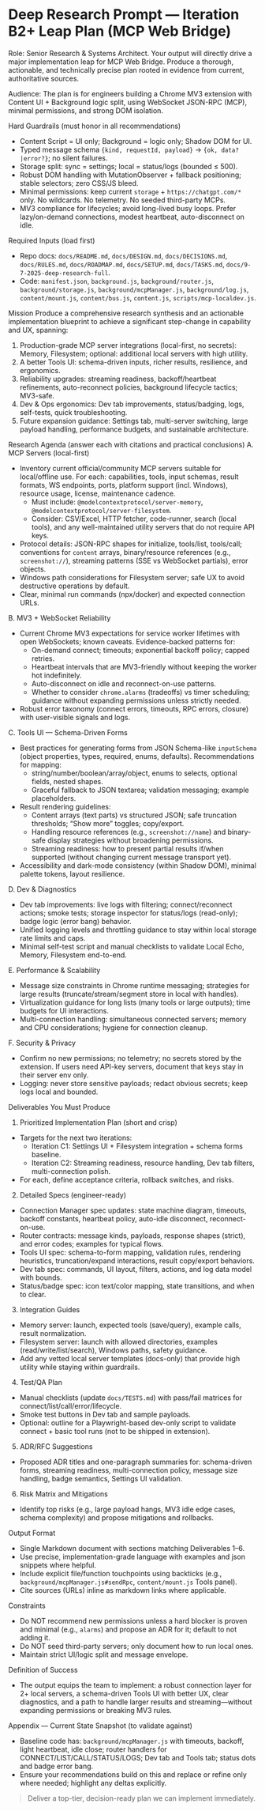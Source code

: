 # Deep Research Prompt — Iteration B2+ Leap Plan (MCP Web Bridge)

Role: Senior Research & Systems Architect. Your output will directly drive a major implementation leap for MCP Web Bridge. Produce a thorough, actionable, and technically precise plan rooted in evidence from current, authoritative sources.

Audience: The plan is for engineers building a Chrome MV3 extension with Content UI + Background logic split, using WebSocket JSON-RPC (MCP), minimal permissions, and strong DOM isolation.

Hard Guardrails (must honor in all recommendations)
- Content Script = UI only; Background = logic only; Shadow DOM for UI.
- Typed message schema `{kind, requestId, payload}` → `{ok, data?|error?}`; no silent failures.
- Storage split: sync = settings; local = status/logs (bounded ≤ 500).
- Robust DOM handling with MutationObserver + fallback positioning; stable selectors; zero CSS/JS bleed.
- Minimal permissions: keep current `storage` + `https://chatgpt.com/*` only. No wildcards. No telemetry. No seeded third-party MCPs.
- MV3 compliance for lifecycles; avoid long-lived busy loops. Prefer lazy/on-demand connections, modest heartbeat, auto-disconnect on idle.

Required Inputs (load first)
- Repo docs: `docs/README.md`, `docs/DESIGN.md`, `docs/DECISIONS.md`, `docs/RULES.md`, `docs/ROADMAP.md`, `docs/SETUP.md`, `docs/TASKS.md`, `docs/9-7-2025-deep-research-full`.
- Code: `manifest.json`, `background.js`, `background/router.js`, `background/storage.js`, `background/mcpManager.js`, `background/log.js`, `content/mount.js`, `content/bus.js`, `content.js`, `scripts/mcp-localdev.js`.

Mission
Produce a comprehensive research synthesis and an actionable implementation blueprint to achieve a significant step-change in capability and UX, spanning:
1) Production-grade MCP server integrations (local-first, no secrets): Memory, Filesystem; optional: additional local servers with high utility.
2) A better Tools UI: schema-driven inputs, richer results, resilience, and ergonomics.
3) Reliability upgrades: streaming readiness, backoff/heartbeat refinements, auto-reconnect policies, background lifecycle tactics; MV3-safe.
4) Dev & Ops ergonomics: Dev tab improvements, status/badging, logs, self-tests, quick troubleshooting.
5) Future expansion guidance: Settings tab, multi-server switching, large payload handling, performance budgets, and sustainable architecture.

Research Agenda (answer each with citations and practical conclusions)
A. MCP Servers (local-first)
- Inventory current official/community MCP servers suitable for local/offline use. For each: capabilities, tools, input schemas, result formats, WS endpoints, ports, platform support (incl. Windows), resource usage, license, maintenance cadence.
  - Must include: `@modelcontextprotocol/server-memory`, `@modelcontextprotocol/server-filesystem`.
  - Consider: CSV/Excel, HTTP fetcher, code-runner, search (local tools), and any well-maintained utility servers that do not require API keys.
- Protocol details: JSON-RPC shapes for initialize, tools/list, tools/call; conventions for `content` arrays, binary/resource references (e.g., `screenshot://`), streaming patterns (SSE vs WebSocket partials), error objects.
- Windows path considerations for Filesystem server; safe UX to avoid destructive operations by default.
- Clear, minimal run commands (npx/docker) and expected connection URLs.

B. MV3 + WebSocket Reliability
- Current Chrome MV3 expectations for service worker lifetimes with open WebSockets; known caveats. Evidence-backed patterns for:
  - On-demand connect; timeouts; exponential backoff policy; capped retries.
  - Heartbeat intervals that are MV3-friendly without keeping the worker hot indefinitely.
  - Auto-disconnect on idle and reconnect-on-use patterns.
  - Whether to consider `chrome.alarms` (tradeoffs) vs timer scheduling; guidance without expanding permissions unless strictly needed.
- Robust error taxonomy (connect errors, timeouts, RPC errors, closure) with user-visible signals and logs.

C. Tools UI — Schema-Driven Forms
- Best practices for generating forms from JSON Schema-like `inputSchema` (object properties, types, required, enums, defaults). Recommendations for mapping:
  - string/number/boolean/array/object, enums to selects, optional fields, nested shapes.
  - Graceful fallback to JSON textarea; validation messaging; example placeholders.
- Result rendering guidelines:
  - Content arrays (text parts) vs structured JSON; safe truncation thresholds; “Show more” toggles; copy/export.
  - Handling resource references (e.g., `screenshot://name`) and binary-safe display strategies without broadening permissions.
  - Streaming readiness: how to present partial results if/when supported (without changing current message transport yet).
- Accessibility and dark-mode consistency (within Shadow DOM), minimal palette tokens, layout resilience.

D. Dev & Diagnostics
- Dev tab improvements: live logs with filtering; connect/reconnect actions; smoke tests; storage inspector for status/logs (read-only); badge logic (error bang) behavior.
- Unified logging levels and throttling guidance to stay within local storage rate limits and caps.
- Minimal self-test script and manual checklists to validate Local Echo, Memory, Filesystem end-to-end.

E. Performance & Scalability
- Message size constraints in Chrome runtime messaging; strategies for large results (truncate/stream/segment store in local with handles).
- Virtualization guidance for long lists (many tools or large outputs); time budgets for UI interactions.
- Multi-connection handling: simultaneous connected servers; memory and CPU considerations; hygiene for connection cleanup.

F. Security & Privacy
- Confirm no new permissions; no telemetry; no secrets stored by the extension. If users need API-key servers, document that keys stay in their server env only.
- Logging: never store sensitive payloads; redact obvious secrets; keep logs local and bounded.

Deliverables You Must Produce
1) Prioritized Implementation Plan (short and crisp)
- Targets for the next two iterations: 
  - Iteration C1: Settings UI + Filesystem integration + schema forms baseline.
  - Iteration C2: Streaming readiness, resource handling, Dev tab filters, multi-connection polish.
- For each, define acceptance criteria, rollback switches, and risks.

2) Detailed Specs (engineer-ready)
- Connection Manager spec updates: state machine diagram, timeouts, backoff constants, heartbeat policy, auto-idle disconnect, reconnect-on-use.
- Router contracts: message kinds, payloads, response shapes (strict), and error codes; examples for typical flows.
- Tools UI spec: schema-to-form mapping, validation rules, rendering heuristics, truncation/expand interactions, result copy/export behaviors.
- Dev tab spec: commands, UI layout, filters, actions, and log data model with bounds.
- Status/badge spec: icon text/color mapping, state transitions, and when to clear.

3) Integration Guides
- Memory server: launch, expected tools (save/query), example calls, result normalization.
- Filesystem server: launch with allowed directories, examples (read/write/list/search), Windows paths, safety guidance.
- Add any vetted local server templates (docs-only) that provide high utility while staying within guardrails.

4) Test/QA Plan
- Manual checklists (update `docs/TESTS.md`) with pass/fail matrices for connect/list/call/error/lifecycle.
- Smoke test buttons in Dev tab and sample payloads.
- Optional: outline for a Playwright-based dev-only script to validate connect + basic tool runs (not to be shipped in extension).

5) ADR/RFC Suggestions
- Proposed ADR titles and one-paragraph summaries for: schema-driven forms, streaming readiness, multi-connection policy, message size handling, badge semantics, Settings UI validation.

6) Risk Matrix and Mitigations
- Identify top risks (e.g., large payload hangs, MV3 idle edge cases, schema complexity) and propose mitigations and rollbacks.

Output Format
- Single Markdown document with sections matching Deliverables 1–6.
- Use precise, implementation-grade language with examples and json snippets where helpful.
- Include explicit file/function touchpoints using backticks (e.g., `background/mcpManager.js#sendRpc`, `content/mount.js` Tools panel).
- Cite sources (URLs) inline as markdown links where applicable.

Constraints
- Do NOT recommend new permissions unless a hard blocker is proven and minimal (e.g., `alarms`) and propose an ADR for it; default to not adding it.
- Do NOT seed third-party servers; only document how to run local ones.
- Maintain strict UI/logic split and message envelope.

Definition of Success
- The output equips the team to implement: a robust connection layer for 2+ local servers, a schema-driven Tools UI with better UX, clear diagnostics, and a path to handle larger results and streaming—without expanding permissions or breaking MV3 rules.

Appendix — Current State Snapshot (to validate against)
- Baseline code has: `background/mcpManager.js` with timeouts, backoff, light heartbeat, idle close; router handlers for CONNECT/LIST/CALL/STATUS/LOGS; Dev tab and Tools tab; status dots and badge error bang.
- Ensure your recommendations build on this and replace or refine only where needed; highlight any deltas explicitly.

> Deliver a top-tier, decision-ready plan we can implement immediately.
